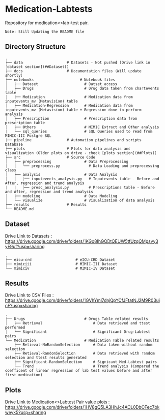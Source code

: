 # Medication-Labtests
Repository for medication<>lab-test pair.

`Note: Still Updating the README file`

## Directory Structure

    .
    ├── data                    # Datasets - Not pushed (Drive link in [dataset section](##Dataset))
    ├── docs                    # Documentation files (Will update shortly)
    ├── notebooks                     # Notebook files
    │   ├── Dataset                     # Datset access
    │   ├── Drugs                       # Drug data taken from chartevents table
    │   ├── Medication                  # Medication data from inputevents_mv (Metavision) table
    │   ├── Medication-Regression       # Medication data from inputevents_mv (Metavision) table + Regression done to perform analysis
    │   ├── Prescription                # Prescription data from prescription table
    │   ├── Others                      # MIMIC Extract and Other analysis
    |   └── sql_queries                 # SQL Queries used to read from MIMIC-III Postgre SQL
    ├── pipeline                # Automation pipelines and scripts Database
    ├── plots                   # Plots for data analysis and visualization (Older plots on drive - check [plots section](##Plots))
    ├── src                     # Source Code 
    │   ├── preprocessing               # Data Preprocessing
    |   |   └── preprocess.py             # Data Loading and preprocessing class
    │   ├── analysis                    # Data Analysis
    |   |   ├── inputevents_analysis.py   # Inputevents table - Before and After, regression and trend analysis
    |   |   ├── presc_analysis.py         # Prescriptions table - Before and After, regression and trend analysis
    │   ├── modeling                    # Data Modeling
    │   └── visualize                   # Visualization of data analysis
    ├── results                 # Results 
    └── README.md

## Dataset
Drive Link to Datasets : https://drive.google.com/drive/folders/1KGo8IhGQDtQEUW5tfUzqQMpsvy3yE9uf?usp=sharing

    .
    ├── eicu-crd                    # eICU-CRD Dataset
    ├── mimiciii                    # MIMIC-III Dataset
    └── mimiciv                     # MIMIC-IV Dataset
    

## Results
Drive Link to CSV Files : https://drive.google.com/drive/folders/1GVhYml7dnjQpYCfJFtatNJ2M9R03uinF?usp=sharing

    .
    ├── Drugs                           # Drugs Table related results 
    │   ├── Retrieval                       # Data retrieved and ttest performed                 
    │   └── Significant                     # Significant Drug-Labtest pairs      
    └── Medication                      # Medication Table related results 
        ├── Retieval-NoRandomSelection      # Data taken without random selection
        ├── Retieval-RandomSelection        # Data retrieved with random selection and ttest results generated
        ├── Significant-RandomSelection     # Signicant Med-Labtest pairs
        └── Trend                           # Trend analysis (Compared the coefficent of linear regression of lab test values before and after first medication) 

## Plots
Drive Link to Medication<>Labtest Pair value plots : https://drive.google.com/drive/folders/1HV8gQ5LA3HhJc4ACL0DbOFec7bkweyk5?usp=sharing
